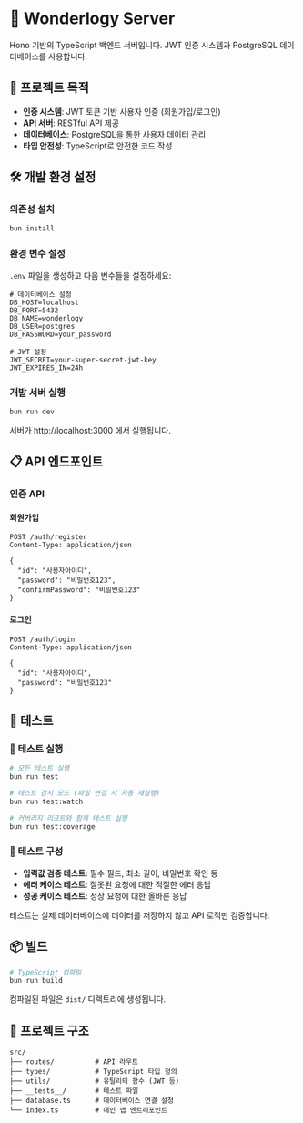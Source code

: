 # 🔧 Wonderlogy Server

Hono 기반의 TypeScript 백엔드 서버입니다. JWT 인증 시스템과 PostgreSQL 데이터베이스를 사용합니다.

## 🎯 프로젝트 목적

- **인증 시스템**: JWT 토큰 기반 사용자 인증 (회원가입/로그인)
- **API 서버**: RESTful API 제공
- **데이터베이스**: PostgreSQL을 통한 사용자 데이터 관리
- **타입 안전성**: TypeScript로 안전한 코드 작성

## 🛠️ 개발 환경 설정

### 의존성 설치
```bash
bun install
```

### 환경 변수 설정
`.env` 파일을 생성하고 다음 변수들을 설정하세요:
```env
# 데이터베이스 설정
DB_HOST=localhost
DB_PORT=5432
DB_NAME=wonderlogy
DB_USER=postgres
DB_PASSWORD=your_password

# JWT 설정
JWT_SECRET=your-super-secret-jwt-key
JWT_EXPIRES_IN=24h
```

### 개발 서버 실행
```bash
bun run dev
```

서버가 http://localhost:3000 에서 실행됩니다.

## 📋 API 엔드포인트

### 인증 API

#### 회원가입
```http
POST /auth/register
Content-Type: application/json

{
  "id": "사용자아이디",
  "password": "비밀번호123",
  "confirmPassword": "비밀번호123"
}
```

#### 로그인
```http
POST /auth/login
Content-Type: application/json

{
  "id": "사용자아이디", 
  "password": "비밀번호123"
}
```

## 🧪 테스트

### 🧪 테스트 실행
```bash
# 모든 테스트 실행
bun run test

# 테스트 감시 모드 (파일 변경 시 자동 재실행)
bun run test:watch

# 커버리지 리포트와 함께 테스트 실행
bun run test:coverage
```

### 🧪 테스트 구성

- **입력값 검증 테스트**: 필수 필드, 최소 길이, 비밀번호 확인 등
- **에러 케이스 테스트**: 잘못된 요청에 대한 적절한 에러 응답
- **성공 케이스 테스트**: 정상 요청에 대한 올바른 응답

테스트는 실제 데이터베이스에 데이터를 저장하지 않고 API 로직만 검증합니다.

## 📦 빌드

```bash
# TypeScript 컴파일
bun run build
```

컴파일된 파일은 `dist/` 디렉토리에 생성됩니다.

## 📁 프로젝트 구조

```
src/
├── routes/          # API 라우트
├── types/           # TypeScript 타입 정의
├── utils/           # 유틸리티 함수 (JWT 등)
├── __tests__/       # 테스트 파일
├── database.ts      # 데이터베이스 연결 설정
└── index.ts         # 메인 앱 엔트리포인트
```
